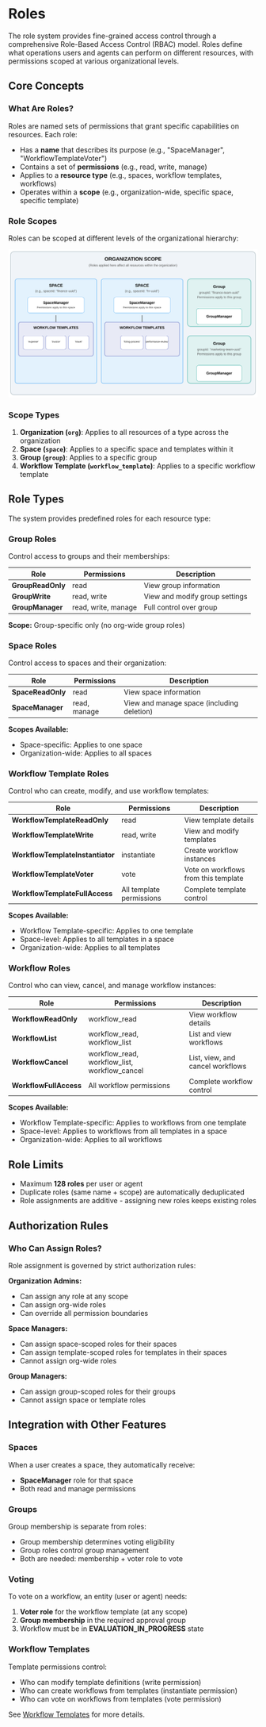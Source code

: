 # Roles

The role system provides fine-grained access control through a comprehensive Role-Based Access Control (RBAC) model. Roles define what operations users and agents can perform on different resources, with permissions scoped at various organizational levels.

## Core Concepts

### What Are Roles?

Roles are named sets of permissions that grant specific capabilities on resources. Each role:

- Has a **name** that describes its purpose (e.g., "SpaceManager", "WorkflowTemplateVoter")
- Contains a set of **permissions** (e.g., read, write, manage)
- Applies to a **resource type** (e.g., spaces, workflow templates, workflows)
- Operates within a **scope** (e.g., organization-wide, specific space, specific template)

### Role Scopes

Roles can be scoped at different levels of the organizational hierarchy:

![organization structure](./organization-structure.svg)

### Scope Types

1. **Organization (`org`)**: Applies to all resources of a type across the organization
2. **Space (`space`)**: Applies to a specific space and templates within it
3. **Group (`group`)**: Applies to a specific group
4. **Workflow Template (`workflow_template`)**: Applies to a specific workflow template

## Role Types

The system provides predefined roles for each resource type:

### Group Roles

Control access to groups and their memberships:

| Role              | Permissions         | Description                    |
| ----------------- | ------------------- | ------------------------------ |
| **GroupReadOnly** | read                | View group information         |
| **GroupWrite**    | read, write         | View and modify group settings |
| **GroupManager**  | read, write, manage | Full control over group        |

**Scope:** Group-specific only (no org-wide group roles)

### Space Roles

Control access to spaces and their organization:

| Role              | Permissions  | Description                                |
| ----------------- | ------------ | ------------------------------------------ |
| **SpaceReadOnly** | read         | View space information                     |
| **SpaceManager**  | read, manage | View and manage space (including deletion) |

**Scopes Available:**

- Space-specific: Applies to one space
- Organization-wide: Applies to all spaces

### Workflow Template Roles

Control who can create, modify, and use workflow templates:

| Role                             | Permissions              | Description                          |
| -------------------------------- | ------------------------ | ------------------------------------ |
| **WorkflowTemplateReadOnly**     | read                     | View template details                |
| **WorkflowTemplateWrite**        | read, write              | View and modify templates            |
| **WorkflowTemplateInstantiator** | instantiate              | Create workflow instances            |
| **WorkflowTemplateVoter**        | vote                     | Vote on workflows from this template |
| **WorkflowTemplateFullAccess**   | All template permissions | Complete template control            |

**Scopes Available:**

- Workflow Template-specific: Applies to one template
- Space-level: Applies to all templates in a space
- Organization-wide: Applies to all templates

### Workflow Roles

Control who can view, cancel, and manage workflow instances:

| Role                   | Permissions                                   | Description                      |
| ---------------------- | --------------------------------------------- | -------------------------------- |
| **WorkflowReadOnly**   | workflow_read                                 | View workflow details            |
| **WorkflowList**       | workflow_read, workflow_list                  | List and view workflows          |
| **WorkflowCancel**     | workflow_read, workflow_list, workflow_cancel | List, view, and cancel workflows |
| **WorkflowFullAccess** | All workflow permissions                      | Complete workflow control        |

**Scopes Available:**

- Workflow Template-specific: Applies to workflows from one template
- Space-level: Applies to workflows from all templates in a space
- Organization-wide: Applies to all workflows

## Role Limits

- Maximum **128 roles** per user or agent
- Duplicate roles (same name + scope) are automatically deduplicated
- Role assignments are additive - assigning new roles keeps existing roles

## Authorization Rules

### Who Can Assign Roles?

Role assignment is governed by strict authorization rules:

**Organization Admins:**

- Can assign any role at any scope
- Can assign org-wide roles
- Can override all permission boundaries

**Space Managers:**

- Can assign space-scoped roles for their spaces
- Can assign template-scoped roles for templates in their spaces
- Cannot assign org-wide roles

**Group Managers:**

- Can assign group-scoped roles for their groups
- Cannot assign space or template roles

## Integration with Other Features

### Spaces

When a user creates a space, they automatically receive:

- **SpaceManager** role for that space
- Both read and manage permissions

### Groups

Group membership is separate from roles:

- Group membership determines voting eligibility
- Group roles control group management
- Both are needed: membership + voter role to vote

### Voting

To vote on a workflow, an entity (user or agent) needs:

1. **Voter role** for the workflow template (at any scope)
2. **Group membership** in the required approval group
3. Workflow must be in **EVALUATION_IN_PROGRESS** state

### Workflow Templates

Template permissions control:

- Who can modify template definitions (write permission)
- Who can create workflows from templates (instantiate permission)
- Who can vote on workflows from templates (vote permission)

See [Workflow Templates](./workflow-templates.md) for more details.
